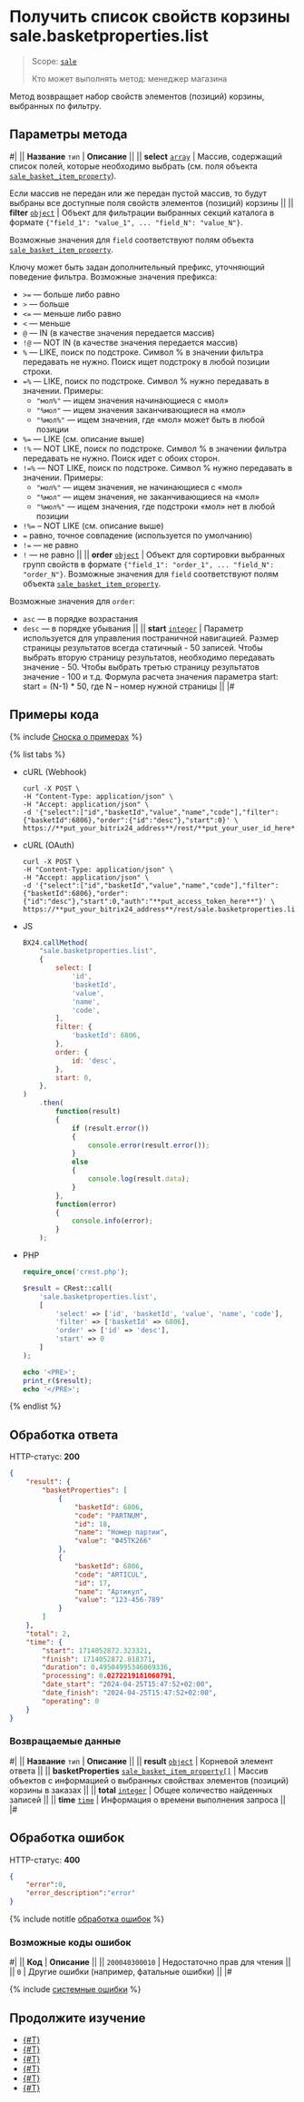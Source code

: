 #  Получить список свойств корзины sale.basketproperties.list

> Scope: [`sale`](../../scopes/permissions.md)
>
> Кто может выполнять метод: менеджер магазина

Метод возвращает набор свойств элементов (позиций) корзины, выбранных по фильтру.

## Параметры метода

#|
|| **Название**
`тип` | **Описание** ||
|| **select**
[`array`](../../data-types.md) | Массив, содержащий список полей, которые необходимо выбрать (см. поля объекта [`sale_basket_item_property`](../data-types.md#sale_basket_item_property)).

Если массив не передан или же передан пустой массив, то будут выбраны все доступные поля свойств элементов (позиций) корзины ||
|| **filter**
[`object`](../../data-types.md) | Объект для фильтрации выбранных  секций каталога в формате `{"field_1": "value_1", ... "field_N": "value_N"}`.

Возможные значения для `field` соответствуют полям объекта [`sale_basket_item_property`](../data-types.md#sale_basket_item_property).

Ключу может быть задан дополнительный префикс, уточняющий поведение фильтра. Возможные значения префикса:
- `>=` — больше либо равно
- `>` — больше
- `<=` — меньше либо равно
- `<` — меньше
- `@` — IN (в качестве значения передаeтся массив)
- `!@` — NOT IN (в качестве значения передаeтся массив)
- `%` — LIKE, поиск по подстроке. Символ % в значении фильтра передавать не нужно. Поиск ищет подстроку в любой позиции строки.
- `=%` — LIKE, поиск по подстроке. Символ % нужно передавать в значении. Примеры:
  - `"мол%"` — ищем значения начинающиеся с «мол»
  - `"%мол"` — ищем значения заканчивающиеся на «мол»
  - `"%мол%"` — ищем значения, где «мол» может быть в любой позиции
- `%=` — LIKE (см. описание выше)
- `!%` — NOT LIKE, поиск по подстроке. Символ % в значении фильтра передавать не нужно. Поиск идет с обоих сторон.
- `!=%` — NOT LIKE, поиск по подстроке. Символ % нужно передавать в значении. Примеры:
  - `"мол%"` — ищем значения, не начинающиеся с «мол»
  - `"%мол"` — ищем значения, не заканчивающиеся на «мол»
  - `"%мол%"` — ищем значения, где подстроки «мол» нет в любой позиции
- `!%=` – NOT LIKE (см. описание выше)
- `=` равно, точное совпадение (используется по умолчанию)
- `!=` — не равно
- `!` — не равно
||
|| **order**
[`object`](../../data-types.md) | Объект для сортировки выбранных групп свойств в формате `{"field_1": "order_1", ... "field_N": "order_N"}`. 
Возможные значения для `field` соответствуют полям объекта [`sale_basket_item_property`](../data-types.md#sale_basket_item_property).

Возможные значения для `order`:
- `asc` — в порядке возрастания
- `desc` — в порядке убывания
||
|| **start**
[`integer`](../../data-types.md) | Параметр используется для управления постраничной навигацией.
Размер страницы результатов всегда статичный - 50 записей.
Чтобы выбрать вторую страницу результатов, необходимо передавать значение - 50. Чтобы выбрать третью страницу результатов значение - 100 и т.д.
Формула расчета значения параметра start:
start = (N-1) * 50, где N – номер нужной страницы
||
|#

## Примеры кода

{% include [Сноска о примерах](../../../_includes/examples.md) %}

{% list tabs %}

- cURL (Webhook)

    ```http
    curl -X POST \
    -H "Content-Type: application/json" \
    -H "Accept: application/json" \
    -d '{"select":["id","basketId","value","name","code"],"filter":{"basketId":6806},"order":{"id":"desc"},"start":0}' \
    https://**put_your_bitrix24_address**/rest/**put_your_user_id_here**/**put_your_webbhook_here**/sale.basketproperties.list
    ```

- cURL (OAuth)

    ```http
    curl -X POST \
    -H "Content-Type: application/json" \
    -H "Accept: application/json" \
    -d '{"select":["id","basketId","value","name","code"],"filter":{"basketId":6806},"order":{"id":"desc"},"start":0,"auth":"**put_access_token_here**"}' \
    https://**put_your_bitrix24_address**/rest/sale.basketproperties.list
    ```

- JS

    ```js
    BX24.callMethod(
        "sale.basketproperties.list",
        {
            select: [
                'id',
                'basketId',
                'value',
                'name',
                'code',
            ],
            filter: {
                'basketId': 6806,
            },
            order: {
                id: 'desc',
            },
            start: 0,
        },
    )
        .then(
            function(result)
            {
                if (result.error())
                {
                    console.error(result.error());
                }
                else
                {
                    console.log(result.data);
                }
            },
            function(error)
            {
                console.info(error);
            }
        );
    ```

- PHP

    ```php
    require_once('crest.php');

    $result = CRest::call(
        'sale.basketproperties.list',
        [
            'select' => ['id', 'basketId', 'value', 'name', 'code'],
            'filter' => ['basketId' => 6806],
            'order' => ['id' => 'desc'],
            'start' => 0
        ]
    );

    echo '<PRE>';
    print_r($result);
    echo '</PRE>';
    ```

{% endlist %}

## Обработка ответа

HTTP-статус: **200**

```json
{
    "result": {
        "basketProperties": [
            {
                "basketId": 6806,
                "code": "PARTNUM",
                "id": 18,
                "name": "Номер партии",
                "value": "Ф45ТК266"
            },
            {
                "basketId": 6806,
                "code": "ARTICUL",
                "id": 17,
                "name": "Артикул",
                "value": "123-456-789"
            }
        ]
    },
    "total": 2,
    "time": {
        "start": 1714052872.323321,
        "finish": 1714052872.818371,
        "duration": 0.49504995346069336,
        "processing": 0.0272219181060791,
        "date_start": "2024-04-25T15:47:52+02:00",
        "date_finish": "2024-04-25T15:47:52+02:00",
        "operating": 0
    }
}
```

### Возвращаемые данные

#|
|| **Название**
`тип` | **Описание** ||
|| **result**
[`object`](../../data-types.md) | Корневой элемент ответа ||
|| **basketProperties**
[`sale_basket_item_property[]`](../data-types.md#sale_basket_item_property) | Массив объектов с информацией о выбранных свойствах элементов (позиций) корзины в заказах ||
|| **total**
[`integer`](../../data-types.md) | Общее количество найденных записей ||
|| **time**
[`time`](../../data-types.md) | Информация о времени выполнения запроса ||
|#

## Обработка ошибок

HTTP-статус: **400**

```json
{
    "error":0,
    "error_description":"error"
}
```

{% include notitle [обработка ошибок](../../../_includes/error-info.md) %}

### Возможные коды ошибок

#|
|| **Код** | **Описание** ||
|| `200040300010` | Недостаточно прав для чтения  ||
|| `0` | Другие ошибки (например, фатальные ошибки) ||
|#

{% include [системные ошибки](../../../_includes/system-errors.md) %}

## Продолжите изучение

- [{#T}](./index.md)
- [{#T}](./sale-basket-properties-add.md)
- [{#T}](./sale-basket-properties-update.md)
- [{#T}](./sale-basket-properties-get.md)
- [{#T}](./sale-basket-properties-delete.md)
- [{#T}](./sale-basket-properties-get-fields.md)